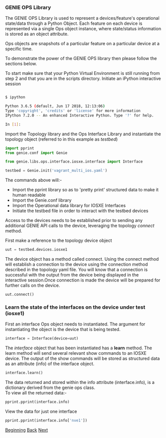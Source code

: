 ### GENIE OPS Library


The GENIE OPS Library is used to represent a devices/feature's operational state/data through a Python Object. 
Each feature on each device is represented via a single Ops object instance, where state/status 
information is stored as an object attribute.

Ops objects are snapshots of a particular feature on a particular device at a specific time.
 
To demonstrate the power of the GENIE OPS library then please follow the sections below.

To start make sure that your Python Virtual Environment is still running from step 2 and that you are in 
the scripts directory.
Initiate an iPython interactive session

```bash

$ ipython

Python 3.6.5 (default, Jun 17 2018, 12:13:06) 
Type 'copyright', 'credits' or 'license' for more information
IPython 7.2.0 -- An enhanced Interactive Python. Type '?' for help.

In [1]:        

```

Import the Topology library and the Ops Interface Library and instantiate the topology object (referred to in this example as _testbed_)

```python
import pprint
from genie.conf import Genie

from genie.libs.ops.interface.iosxe.interface import Interface

testbed = Genie.init('vagrant_multi_ios.yaml')

```

The commands above will:-

* Import the pprint library so as to 'pretty print' structured data to make it human readable
* Import the Genie.conf library
* Import the Operational data library for IOSXE Interfaces
* Initiate the testbed file in order to interact with the testbed devices


Access to the devices needs to be established prior to sending any additional GENIE API calls to the device, leveraging
the topology _connect_ method. 

First make a reference to the topology device object

```python
uut = testbed.devices.iosxe1
```

The device object has a method called connect.  Using the connect method will establish a connection to the device
using the connection method described in the topology yaml file.  You will know that a connection is successful with the 
output from the device being displayed in the interactive session.Once connection is made the device will be prepared 
for further calls on the device.

```python
uut.connect()
```

### Learn the state of the interfaces on the device under test (iosxe1)

First an interface Ops object needs to instantiated.  The argument for instantiating the object is the device that is
being tested.

```python
interface = Interface(device=uut)
```

The _interface_ object that has been instantiated has a **learn** method.  The learn method will send several 
relevant show commands to an IOSXE device.  The output of the show commands will be stored as structured data as an
attribute (info) of the interface object.

```python
interface.learn()
```

The data returned and stored within the info attribute (interface.info), is a dictionary derived from the genie ops
class.  
To view all the returned data:-

```python
pprint.pprint(interface.info)
```

View the data for just one interface

```python
pprint.pprint(interface.info['nve1'])
```






[Beginning](../README.md)   [Back](./step2.md)  [Next](./step3b.md)